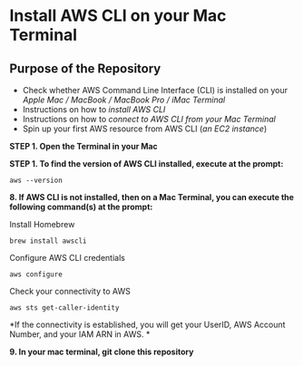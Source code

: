 # Install AWS CLI on your Mac Terminal

## Purpose of the Repository

* Check whether AWS Command Line Interface (CLI) is installed on your *Apple Mac / MacBook / MacBook Pro / iMac Terminal*
* Instructions on how to *install AWS CLI*
* Instructions on how to *connect to AWS CLI from your Mac Terminal*
* Spin up your first AWS resource from AWS CLI (*an EC2 instance*)


**STEP 1. Open the Terminal in your Mac**




**STEP 1. To find the version of AWS CLI installed, execute at the prompt:**
```
aws --version
```

**8. If AWS CLI is not installed, then on a Mac Terminal, you can execute the following command(s) at the prompt:**

Install Homebrew
```
brew install awscli
```

Configure AWS CLI credentials 
```
aws configure
```

Check your connectivity to AWS
```
aws sts get-caller-identity
```
*If the connectivity is established, you will get your UserID, AWS Account Number, and your IAM ARN in AWS. *

**9. In your mac terminal, git clone this repository**

